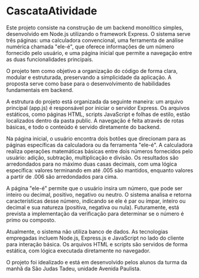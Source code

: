# CascataAtividade

Este projeto consiste na construção de um backend monolítico simples, desenvolvido em Node.js utilizando o framework Express. O sistema serve três páginas: uma calculadora convencional, uma ferramenta de análise numérica chamada "ele-é", que oferece informações de um número fornecido pelo usuário, e uma página inicial que permite a navegação entre as duas funcionalidades principais.

O projeto tem como objetivo a organização do código de forma clara, modular e estruturada, preservando a simplicidade da aplicação. A proposta serve como base para o desenvolvimento de habilidades fundamentais em backend.

A estrutura do projeto está organizada da seguinte maneira: um arquivo principal (app.js) é responsável por iniciar o servidor Express. Os arquivos estáticos, como páginas HTML, scripts JavaScript e folhas de estilo, estão localizados dentro da pasta public. A navegação é feita através de rotas básicas, e todo o conteúdo é servido diretamente do backend.

Na página inicial, o usuário encontra dois botões que direcionam para as páginas específicas da calculadora ou da ferramenta "ele-é". A calculadora realiza operações matemáticas básicas entre dois números fornecidos pelo usuário: adição, subtração, multiplicação e divisão. Os resultados são arredondados para no máximo duas casas decimais, com uma lógica específica: valores terminando em até .005 são mantidos, enquanto valores a partir de .006 são arredondados para cima.

A página "ele-é" permite que o usuário insira um número, que pode ser inteiro ou decimal, positivo, negativo ou neutro. O sistema analisa e retorna características desse número, indicando se ele é par ou ímpar, inteiro ou decimal e sua natureza (positiva, negativa ou nula). Futuramente, está prevista a implementação da verificação para determinar se o número é primo ou composto.

Atualmente, o sistema não utiliza banco de dados. As tecnologias empregadas incluem Node.js, Express.js e JavaScript no lado do cliente para interação básica. Os arquivos HTML e scripts são servidos de forma estática, com lógica executada diretamente no navegador.

O projeto foi idealizado e está em desenvolvido pelos alunos da turma da manhã da São Judas Tadeu, unidade Avenida Paulista.